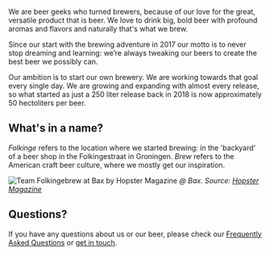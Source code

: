 We are beer geeks who turned brewers, because of our love for the great, versatile product that is beer. We love to drink big, bold beer with profound aromas and flavors and naturally that's what we brew.

Since our start with the brewing adventure in 2017 our motto is to never stop dreaming and learning: we’re always tweaking our beers to create the best beer we possibly can.

Our ambition is to start our own brewery. We are working towards that goal every single day. We are growing and expanding with almost every release, so what started as just a 250 liter release back in 2018 is now approximately 50 hectoliters per beer. 

## What's in a name?

_Folkinge_ refers to the location where we started brewing: in the 'backyard' of a beer shop in the Folkingestraat in Groningen. _Brew_ refers to the American craft beer culture, where we mostly get our inspiration. 

![Team Folkingebrew at Bax by Hopster Magazine](/assets/images/team-folkingebrew-by-hopster-magazine.jpg)
*@ Bax. Source: [Hopster Magazine](https://www.hopstermagazine.com/)*

## Questions?

If you have any questions about us or our beer, please check our [Frequently Asked Questions](/frequently-asked-questions) or [get in touch](/contact/).
